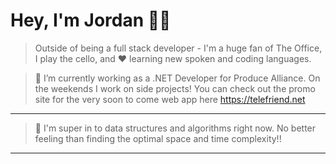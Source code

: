 # Hey, I'm Jordan ✌🏽

 > Outside of being a full stack developer - I'm a huge fan of The Office, I play the cello, and ❤ learning new spoken and coding languages. 

> 🔭 I’m currently working as a .NET Developer for Produce Alliance. On the weekends I work on side projects! You can check out the promo site for the very soon to come web app here https://telefriend.net
---
> 🎈 I'm super in to data structures and algorithms right now. No better feeling than finding the optimal space and time complexity!!
---



<!--
**JordanRosas/JordanRosas** is a ✨ _special_ ✨ repository because its `README.md` (this file) appears on your GitHub profile.

Here are some ideas to get you started:


- 🌱 I’m currently learning ...
- 👯 I’m looking to collaborate on ...
- 🤔 I’m looking for help with ...
- 💬 Ask me about ...
- 📫 How to reach me: ...
- 😄 Pronouns: ...
- ⚡ Fun fact: ...
-->
